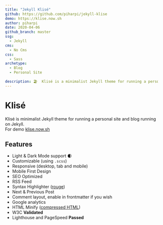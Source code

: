 ```yaml
---
title: "Jekyll Klisé"
github: https://github.com/piharpi/jekyll-klise
demo: https://klise.now.sh 
author: piharpi
date: 2020-04-06
github_branch: master
ssg:
  - Jekyll
cms:
  - No Cms
css:
  - Sass
archetype:
  - Blog
  - Personal Site
 
description: 🏖  Klisé is a minimalist Jekyll theme for running a personal site or blog, light & dark mode support.
---
```


# Klisé

Klisé is minimalist Jekyll theme for running a personal site and blog running on Jekyll.<br>
For demo <a href="https://klise.now.sh" target="_blank">klise.now.sh</a>

## Features

- Light & Dark Mode support :waxing_crescent_moon:
- Customizable (using `.scss`)
- Responsive (desktop, tab and mobile)
- Mobile First Design
- SEO Optimized
- RSS Feed
- Syntax Highlighter ([rouge](https://github.com/rouge-ruby/rouge))
- Next & Previous Post
- Comment layout, enable in frontmatter if you wish
- Google analytics
- HTML Minify ([compressed HTML](https://github.com/penibelst/jekyll-compress-html))
- W3C **Validated**
- Lighthouse and PageSpeed **Passed**
